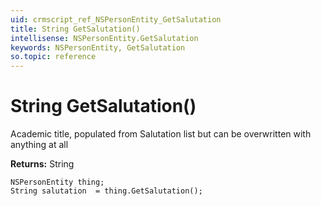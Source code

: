 ```yaml
---
uid: crmscript_ref_NSPersonEntity_GetSalutation
title: String GetSalutation()
intellisense: NSPersonEntity.GetSalutation
keywords: NSPersonEntity, GetSalutation
so.topic: reference
---
```


# String GetSalutation()

Academic title, populated from Salutation list but can be overwritten with anything at all

**Returns:** String

```crmscript
NSPersonEntity thing;
String salutation  = thing.GetSalutation();
```

